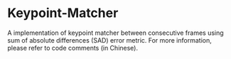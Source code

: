 # Keypoint-Matcher
A implementation of keypoint matcher between consecutive frames using sum of absolute differences (SAD) error metric. For more information, please refer to code comments (in Chinese).
